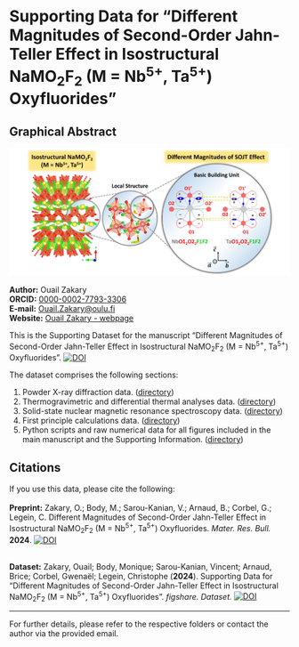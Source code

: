 # Supporting Data for “Different Magnitudes of Second-Order Jahn-Teller Effect in Isostructural NaMO<sub>2</sub>F<sub>2</sub> (M = Nb<sup>5+</sup>, Ta<sup>5+</sup>) Oxyfluorides”

## Graphical Abstract

![Graphical Abstract](./TOC_NaMO2F2.png)

**Author:** Ouail Zakary  
**ORCID:** [0000-0002-7793-3306](https://orcid.org/0000-0002-7793-3306)  
**E-mail:** [Ouail.Zakary@oulu.fi](mailto:Ouail.Zakary@oulu.fi)  
**Website:** [Ouail Zakary - webpage](https://cc.oulu.fi/~nmrwww/members/Ouail_Zakary.html)

This is the Supporting Dataset for the manuscript “Different Magnitudes of Second-Order Jahn-Teller Effect in Isostructural NaMO<sub>2</sub>F<sub>2</sub> (M = Nb<sup>5+</sup>, Ta<sup>5+</sup>) Oxyfluorides”.
[![DOI](https://img.shields.io/badge/DOI-10.2139%2Fssrn.4968134-blue.svg)](https://dx.doi.org/10.2139/ssrn.4968134)

The dataset comprises the following sections:

1. Powder X-ray diffraction data. ([directory](./powder_X-ray_diffraction/))
2. Thermogravimetric and differential thermal analyses data. ([directory](./TGA_DTA/))
3. Solid-state nuclear magnetic resonance spectroscopy data. ([directory](./ssNMR_spectra_exp_&_fit/))
4. First principle calculations data. ([directory](./first_principle_calculations/))
5. Python scripts and raw numerical data for all figures included in the main manuscript and the Supporting Information. ([directory](./figures/))

## Citations

If you use this data, please cite the following: \
\
**Preprint:** Zakary, O.; Body, M.; Sarou-Kanian, V.; Arnaud, B.; Corbel, G.; Legein, C. Different Magnitudes of Second-Order Jahn-Teller Effect in Isostructural NaMO<sub>2</sub>F<sub>2</sub> (M = Nb<sup>5+</sup>, Ta<sup>5+</sup>) Oxyfluorides. *Mater. Res. Bull.* **2024**.
[![DOI](https://img.shields.io/badge/DOI-10.2139%2Fssrn.4968134-blue.svg)](https://dx.doi.org/10.2139/ssrn.4968134)

\
**Dataset:** Zakary, Ouail; Body, Monique; Sarou-Kanian, Vincent; Arnaud, Brice; Corbel, Gwenaël; Legein, Christophe (**2024**). Supporting Data for “Different Magnitudes of Second-Order Jahn-Teller Effect in Isostructural NaMO<sub>2</sub>F<sub>2</sub> (M = Nb<sup>5+</sup>, Ta<sup>5+</sup>) Oxyfluorides”. *figshare. Dataset.*
[![DOI](https://img.shields.io/badge/DOI-10.6084%2Fm9.figshare.27105970.v1-blue.svg)](https://doi.org/10.6084/m9.figshare.27105970.v1)


---

For further details, please refer to the respective folders or contact the author via the provided email.
